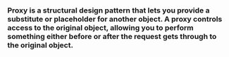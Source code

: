 ### Proxy is a structural design pattern that lets you provide a substitute or placeholder for another object. A proxy controls access to the original object, allowing you to perform something either before or after the request gets through to the original object.

